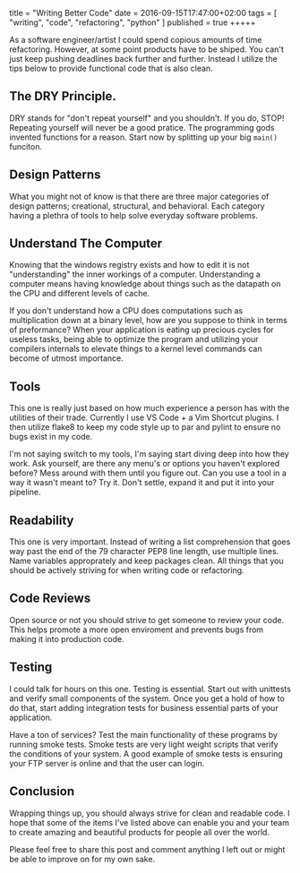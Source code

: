 title = "Writing Better Code"
date = 2016-09-15T17:47:00+02:00
tags = [
    "writing",
    "code",
    "refactoring",
    "python"
]
published = true
+++++

As a software engineer/artist I could spend copious amounts of time refactoring. 
However, at some point products have to be shiped. You can't just keep
 pushing deadlines back further and further. Instead I utilize the tips below
 to provide functional code that is also clean.

## The DRY Principle. 

DRY stands for "don't repeat yourself" and you shouldn't. If you do, STOP! 
Repeating yourself will never be a good pratice. 
The programming gods invented functions for a reason. Start now by splitting up
your big `main()` funciton.

## Design Patterns

What you might not of know is that there are three major categories of
design patterns; creational, structural, and behavioral. Each category having a
plethra of tools to help solve everyday software problems. 

## Understand The Computer

Knowing that the windows registry exists and how to edit it is not "understanding"
the inner workings of a computer. Understanding a computer means having knowledge 
about things such as the datapath on the CPU and different levels of cache.

If you don't understand how a CPU does computations such 
as multiplication down at a binary level, how are you suppose to think in terms
of preformance? When your application is eating up precious cycles for useless 
tasks, being able to optimize the program and utilizing your compilers internals
to elevate things to a kernel level commands can become of utmost importance.

## Tools

This one is really just based on how much experience a person has with the utilities
of their trade. Currently I use VS Code + a Vim Shortcut plugins. I then utilize
flake8 to keep my code style up to par and pylint to ensure no bugs exist in my
code.

I'm not saying switch to my tools, I'm saying start diving deep into how they work. 
Ask yourself, are there any menu's or options you haven't explored before? Mess
around with them until you figure out. Can you use a tool in a way it wasn't meant to?
Try it. Don't settle, expand it and put it into your pipeline.

## Readability

This one is very important. Instead of writing a list comprehension that goes way past 
the end of the 79 character PEP8 line length, use multiple lines. Name variables
approprately and keep packages clean. All things that you should be actively striving for
when writing code or refactoring.

## Code Reviews

Open source or not you should strive to get someone to review your code. This helps
promote a more open enviroment and prevents bugs from making it into production code.

## Testing

I could talk for hours on this one. Testing is essential. 
Start out with unittests and verify small components of the system. Once
you get a hold of how to do that, start adding integration tests for business 
essential parts of your application.

Have a ton of services? Test the main functionality of these programs by running
smoke tests. Smoke tests are very light weight scripts that verify the conditions
of your system. A good example of smoke tests is ensuring your FTP server is 
online and that the user can login.

## Conclusion

Wrapping things up, you should always strive for clean and readable code. I hope
that some of the items I've listed above can enable you and your team to create
 amazing and beautiful products for people all over the world.

Please feel free to share this post and comment anything I left out or might be
able to improve on for my own sake.